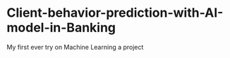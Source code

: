 # Client-behavior-prediction-with-AI-model-in-Banking
My first ever try on Machine Learning a project
